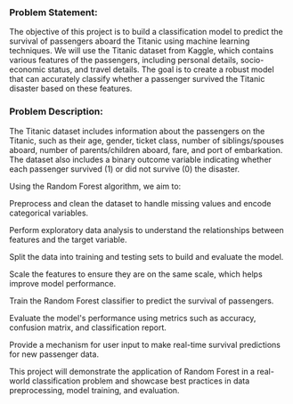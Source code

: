 ### Problem Statement:
The objective of this project is to build a classification model to predict the survival of passengers aboard the Titanic using machine learning techniques. We will use the Titanic dataset from Kaggle, which contains various features of the passengers, including personal details, socio-economic status, and travel details. The goal is to create a robust model that can accurately classify whether a passenger survived the Titanic disaster based on these features.

### Problem Description:
The Titanic dataset includes information about the passengers on the Titanic, such as their age, gender, ticket class, number of siblings/spouses aboard, number of parents/children aboard, fare, and port of embarkation. The dataset also includes a binary outcome variable indicating whether each passenger survived (1) or did not survive (0) the disaster.

Using the Random Forest algorithm, we aim to:

Preprocess and clean the dataset to handle missing values and encode categorical variables.

Perform exploratory data analysis to understand the relationships between features and the target variable.

Split the data into training and testing sets to build and evaluate the model.

Scale the features to ensure they are on the same scale, which helps improve model performance.

Train the Random Forest classifier to predict the survival of passengers.

Evaluate the model's performance using metrics such as accuracy, confusion matrix, and classification report.

Provide a mechanism for user input to make real-time survival predictions for new passenger data.

This project will demonstrate the application of Random Forest in a real-world classification problem and showcase best practices in data preprocessing, model training, and evaluation.
